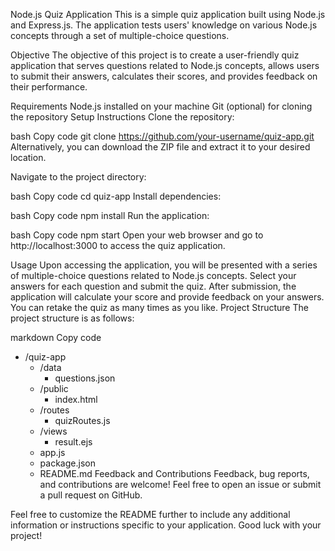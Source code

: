 Node.js Quiz Application
This is a simple quiz application built using Node.js and Express.js. The application tests users' knowledge on various Node.js concepts through a set of multiple-choice questions.

Objective
The objective of this project is to create a user-friendly quiz application that serves questions related to Node.js concepts, allows users to submit their answers, calculates their scores, and provides feedback on their performance.

Requirements
Node.js installed on your machine
Git (optional) for cloning the repository
Setup Instructions
Clone the repository:

bash
Copy code
git clone https://github.com/your-username/quiz-app.git
Alternatively, you can download the ZIP file and extract it to your desired location.

Navigate to the project directory:

bash
Copy code
cd quiz-app
Install dependencies:

bash
Copy code
npm install
Run the application:

bash
Copy code
npm start
Open your web browser and go to http://localhost:3000 to access the quiz application.

Usage
Upon accessing the application, you will be presented with a series of multiple-choice questions related to Node.js concepts.
Select your answers for each question and submit the quiz.
After submission, the application will calculate your score and provide feedback on your answers.
You can retake the quiz as many times as you like.
Project Structure
The project structure is as follows:

markdown
Copy code
- /quiz-app
  - /data
    - questions.json
  - /public
    - index.html
  - /routes
    - quizRoutes.js
  - /views
    - result.ejs
  - app.js
  - package.json
  - README.md
Feedback and Contributions
Feedback, bug reports, and contributions are welcome! Feel free to open an issue or submit a pull request on GitHub.



Feel free to customize the README further to include any additional information or instructions specific to your application. Good luck with your project!





